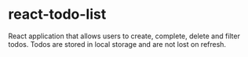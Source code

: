 # react-todo-list

React application that allows users to create, complete, delete and filter todos. Todos are stored in local storage and are not lost on refresh.
